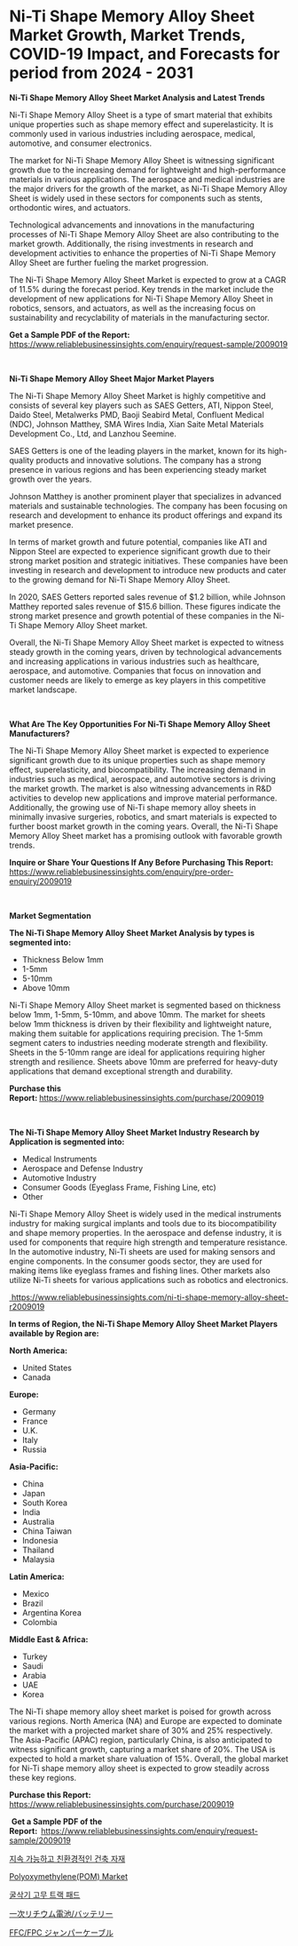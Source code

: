 <p><h1>Ni-Ti Shape Memory Alloy Sheet Market Growth, Market Trends, COVID-19 Impact, and Forecasts for period from 2024 - 2031</h1></p><p><strong>Ni-Ti Shape Memory Alloy Sheet Market Analysis and Latest Trends</strong></p>
<p><p>Ni-Ti Shape Memory Alloy Sheet is a type of smart material that exhibits unique properties such as shape memory effect and superelasticity. It is commonly used in various industries including aerospace, medical, automotive, and consumer electronics.</p><p>The market for Ni-Ti Shape Memory Alloy Sheet is witnessing significant growth due to the increasing demand for lightweight and high-performance materials in various applications. The aerospace and medical industries are the major drivers for the growth of the market, as Ni-Ti Shape Memory Alloy Sheet is widely used in these sectors for components such as stents, orthodontic wires, and actuators.</p><p>Technological advancements and innovations in the manufacturing processes of Ni-Ti Shape Memory Alloy Sheet are also contributing to the market growth. Additionally, the rising investments in research and development activities to enhance the properties of Ni-Ti Shape Memory Alloy Sheet are further fueling the market progression.</p><p>The Ni-Ti Shape Memory Alloy Sheet Market is expected to grow at a CAGR of 11.5% during the forecast period. Key trends in the market include the development of new applications for Ni-Ti Shape Memory Alloy Sheet in robotics, sensors, and actuators, as well as the increasing focus on sustainability and recyclability of materials in the manufacturing sector.</p></p>
<p><strong>Get a Sample PDF of the Report:&nbsp;</strong> <a href="https://www.reliablebusinessinsights.com/enquiry/request-sample/2009019">https://www.reliablebusinessinsights.com/enquiry/request-sample/2009019</a></p>
<p>&nbsp;</p>
<p><strong>Ni-Ti Shape Memory Alloy Sheet Major Market Players</strong></p>
<p><p>The Ni-Ti Shape Memory Alloy Sheet Market is highly competitive and consists of several key players such as SAES Getters, ATI, Nippon Steel, Daido Steel, Metalwerks PMD, Baoji Seabird Metal, Confluent Medical (NDC), Johnson Matthey, SMA Wires India, Xian Saite Metal Materials Development Co., Ltd, and Lanzhou Seemine. </p><p>SAES Getters is one of the leading players in the market, known for its high-quality products and innovative solutions. The company has a strong presence in various regions and has been experiencing steady market growth over the years. </p><p>Johnson Matthey is another prominent player that specializes in advanced materials and sustainable technologies. The company has been focusing on research and development to enhance its product offerings and expand its market presence. </p><p>In terms of market growth and future potential, companies like ATI and Nippon Steel are expected to experience significant growth due to their strong market position and strategic initiatives. These companies have been investing in research and development to introduce new products and cater to the growing demand for Ni-Ti Shape Memory Alloy Sheet.</p><p>In 2020, SAES Getters reported sales revenue of $1.2 billion, while Johnson Matthey reported sales revenue of $15.6 billion. These figures indicate the strong market presence and growth potential of these companies in the Ni-Ti Shape Memory Alloy Sheet market.</p><p>Overall, the Ni-Ti Shape Memory Alloy Sheet market is expected to witness steady growth in the coming years, driven by technological advancements and increasing applications in various industries such as healthcare, aerospace, and automotive. Companies that focus on innovation and customer needs are likely to emerge as key players in this competitive market landscape.</p></p>
<p>&nbsp;</p>
<p><strong>What Are The Key Opportunities For Ni-Ti Shape Memory Alloy Sheet Manufacturers?</strong></p>
<p><p>The Ni-Ti Shape Memory Alloy Sheet market is expected to experience significant growth due to its unique properties such as shape memory effect, superelasticity, and biocompatibility. The increasing demand in industries such as medical, aerospace, and automotive sectors is driving the market growth. The market is also witnessing advancements in R&D activities to develop new applications and improve material performance. Additionally, the growing use of Ni-Ti shape memory alloy sheets in minimally invasive surgeries, robotics, and smart materials is expected to further boost market growth in the coming years. Overall, the Ni-Ti Shape Memory Alloy Sheet market has a promising outlook with favorable growth trends.</p></p>
<p><strong>Inquire or Share Your Questions If Any Before Purchasing This Report:</strong> <a href="https://www.reliablebusinessinsights.com/enquiry/pre-order-enquiry/2009019">https://www.reliablebusinessinsights.com/enquiry/pre-order-enquiry/2009019</a></p>
<p>&nbsp;</p>
<p><strong>Market Segmentation</strong></p>
<p><strong>The Ni-Ti Shape Memory Alloy Sheet Market Analysis by types is segmented into:</strong></p>
<p><ul><li>Thickness Below 1mm</li><li>1-5mm</li><li>5-10mm</li><li>Above 10mm</li></ul></p>
<p><p>Ni-Ti Shape Memory Alloy Sheet market is segmented based on thickness below 1mm, 1-5mm, 5-10mm, and above 10mm. The market for sheets below 1mm thickness is driven by their flexibility and lightweight nature, making them suitable for applications requiring precision. The 1-5mm segment caters to industries needing moderate strength and flexibility. Sheets in the 5-10mm range are ideal for applications requiring higher strength and resilience. Sheets above 10mm are preferred for heavy-duty applications that demand exceptional strength and durability.</p></p>
<p><strong>Purchase this Report:&nbsp;</strong><a href="https://www.reliablebusinessinsights.com/purchase/2009019">https://www.reliablebusinessinsights.com/purchase/2009019</a></p>
<p>&nbsp;</p>
<p><strong>The Ni-Ti Shape Memory Alloy Sheet Market Industry Research by Application is segmented into:</strong></p>
<p><ul><li>Medical Instruments</li><li>Aerospace and Defense Industry</li><li>Automotive Industry</li><li>Consumer Goods (Eyeglass Frame, Fishing Line, etc)</li><li>Other</li></ul></p>
<p><p>Ni-Ti Shape Memory Alloy Sheet is widely used in the medical instruments industry for making surgical implants and tools due to its biocompatibility and shape memory properties. In the aerospace and defense industry, it is used for components that require high strength and temperature resistance. In the automotive industry, Ni-Ti sheets are used for making sensors and engine components. In the consumer goods sector, they are used for making items like eyeglass frames and fishing lines. Other markets also utilize Ni-Ti sheets for various applications such as robotics and electronics.</p></p>
<p><a href="https://www.reliablebusinessinsights.com/ni-ti-shape-memory-alloy-sheet-r2009019">&nbsp;https://www.reliablebusinessinsights.com/ni-ti-shape-memory-alloy-sheet-r2009019</a></p>
<p><strong>In terms of Region, the Ni-Ti Shape Memory Alloy Sheet Market Players available by Region are:</strong></p>
<p>
    <p> <strong> North America: </strong>
        <ul>
            <li>United States</li>
            <li>Canada</li>
        </ul>
        </p> 
    <p> <strong> Europe: </strong>
        <ul>
            <li>Germany</li>
            <li>France</li>
            <li>U.K.</li>
            <li>Italy</li>
            <li>Russia</li>
        </ul>
        </p> 
    <p> <strong> Asia-Pacific: </strong>
        <ul>
            <li>China</li>
            <li>Japan</li>
            <li>South Korea</li>
            <li>India</li>
            <li>Australia</li>
            <li>China Taiwan</li>
            <li>Indonesia</li>
            <li>Thailand</li>
            <li>Malaysia</li>
        </ul>
        </p> 
    <p> <strong> Latin America: </strong>
        <ul>
            <li>Mexico</li>
            <li>Brazil</li>
            <li>Argentina Korea</li>
            <li>Colombia</li>
        </ul>
        </p> 
    <p> <strong> Middle East & Africa: </strong>
        <ul>
            <li>Turkey</li>
            <li>Saudi</li>
            <li>Arabia</li>
            <li>UAE</li>
            <li>Korea</li>
        </ul>
    </p>
    </p>
<p><p>The Ni-Ti shape memory alloy sheet market is poised for growth across various regions. North America (NA) and Europe are expected to dominate the market with a projected market share of 30% and 25% respectively. The Asia-Pacific (APAC) region, particularly China, is also anticipated to witness significant growth, capturing a market share of 20%. The USA is expected to hold a market share valuation of 15%. Overall, the global market for Ni-Ti shape memory alloy sheet is expected to grow steadily across these key regions.</p></p>
<p><strong>Purchase this Report: </strong><a href="https://www.reliablebusinessinsights.com/purchase/2009019">https://www.reliablebusinessinsights.com/purchase/2009019</a></p>
<p>&nbsp;<strong>Get a Sample PDF of the Report:&nbsp;&nbsp;</strong><a href="https://www.reliablebusinessinsights.com/enquiry/request-sample/2009019">https://www.reliablebusinessinsights.com/enquiry/request-sample/2009019</a></p>
<p><strong></strong></p>
<p><p><a href="https://github.com/naiemislamrayan2/Market-Research-Report-List-1/blob/main/4999681145837.md">지속 가능하고 친환경적인 건축 자재</a></p><p><a href="https://github.com/lamhaoka57/Market-Research-Report-List-1/blob/main/polyoxymethylenepom-market.md">Polyoxymethylene(POM) Market</a></p><p><a href="https://github.com/RickyMetzDVM/Market-Research-Report-List-1/blob/main/6434019145836.md">굴삭기 고무 트랙 패드</a></p><p><a href="https://github.com/LuzHills1972/Market-Research-Report-List-1/blob/main/5917959139499.md">一次リチウム電池/バッテリー</a></p><p><a href="https://github.com/kegley4963/Market-Research-Report-List-1/blob/main/2828224139498.md">FFC/FPC ジャンパーケーブル</a></p></p>